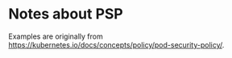 # Notes about PSP

Examples are originally from https://kubernetes.io/docs/concepts/policy/pod-security-policy/.